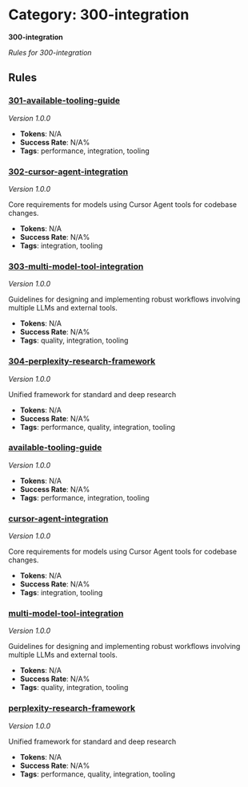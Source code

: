 # Category: 300-integration

**300-integration**

*Rules for 300-integration*

## Rules

### [301-available-tooling-guide](../rules/301-available-tooling-guide.md)
*Version 1.0.0*

- **Tokens**: N/A
- **Success Rate**: N/A%
- **Tags**: performance, integration, tooling

### [302-cursor-agent-integration](../rules/302-cursor-agent-integration.md)
*Version 1.0.0*

Core requirements for models using Cursor Agent tools for codebase changes.

- **Tokens**: N/A
- **Success Rate**: N/A%
- **Tags**: integration, tooling

### [303-multi-model-tool-integration](../rules/303-multi-model-tool-integration.md)
*Version 1.0.0*

Guidelines for designing and implementing robust workflows involving multiple LLMs and external tools.

- **Tokens**: N/A
- **Success Rate**: N/A%
- **Tags**: quality, integration, tooling

### [304-perplexity-research-framework](../rules/304-perplexity-research-framework.md)
*Version 1.0.0*

Unified framework for standard and deep research

- **Tokens**: N/A
- **Success Rate**: N/A%
- **Tags**: performance, quality, integration, tooling

### [available-tooling-guide](../rules/available-tooling-guide.md)
*Version 1.0.0*

- **Tokens**: N/A
- **Success Rate**: N/A%
- **Tags**: performance, integration, tooling

### [cursor-agent-integration](../rules/cursor-agent-integration.md)
*Version 1.0.0*

Core requirements for models using Cursor Agent tools for codebase changes.

- **Tokens**: N/A
- **Success Rate**: N/A%
- **Tags**: integration, tooling

### [multi-model-tool-integration](../rules/multi-model-tool-integration.md)
*Version 1.0.0*

Guidelines for designing and implementing robust workflows involving multiple LLMs and external tools.

- **Tokens**: N/A
- **Success Rate**: N/A%
- **Tags**: quality, integration, tooling

### [perplexity-research-framework](../rules/perplexity-research-framework.md)
*Version 1.0.0*

Unified framework for standard and deep research

- **Tokens**: N/A
- **Success Rate**: N/A%
- **Tags**: performance, quality, integration, tooling
